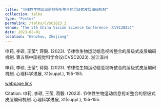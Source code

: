 ```yaml
---
title: "节律性生物运动信息视听整合的层级式皮层编码机制"
collection: talks
type: "Poster"
permalink: /talks/CVSC2023_2
venue: "The 5th China Vision Science Conference (CVSC2023)"
date: 2023-08-01
location: "Wenzhou, Zhejiang"
---
```

申莉, 李硕, 王莹*, 蒋毅. (2023). 节律性生物运动信息视听整合的层级式皮层编码机制. 第五届中国视觉科学会议(CVSC2023). 浙江温州

申莉, 李硕, 王莹*, 蒋毅. (2023). 节律性生物运动信息视听整合的层级式皮层编码机制. 心理科学进展, 31(suppl.), 155-155.

[webpage link](https://journal.psych.ac.cn/xlkxjz/CN/Y2023/V31/Isuppl./155)

Citation: 申莉, 李硕, 王莹, 蒋毅. (2023). 节律性生物运动信息视听整合的层级式皮层编码机制. 心理科学进展, 31(suppl.), 155-155.
